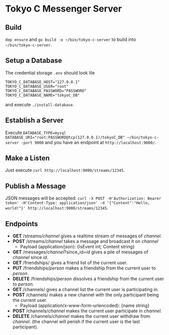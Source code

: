 # Tokyo C Messenger Server

## Build

`dep ensure` and `go build -o ~/bin/tokyo-c-server` to build into `~/bin/tokyo-c-server`.


## Setup a Database

The credential storage `.env` should look lile

```
TOKYO_C_DATABASE_HOST="127.0.0.1"
TOKYO_C_DATABASE_USER="root"
TOKYO_C_DATABASE_PASSWORD="PASSWORD"
TOKYO_C_DATABASE_NAME="tokyoC_DB"
```

and execute `./install-database`.

## Establish a Server

Execute `DATABASE_TYPE=mysql DATABASE_URI="root:PASSWORD@tcp(127.0.0.1)/tokyoC_DB" ~/bin/tokyo-c-server -port 9000` and you have an endpoint at `http://localhost:9000/`.

## Make a Listen
Just execute
`curl http://localhost:9000/streams/12345`.

## Publish a Message

JSON messages will be accepted:
`curl -X POST -H'Authorization: Bearer token' -H'Content-Type: application/json' -d '{"Content":"Hello, world!"}' http://localhost:9000/streams/12345`.

## Endpoints

* **GET** /streams/_channel_ gives a realtime stream of messages of _channel_.
* **POST** /streams/_channel_ takes a message and broadcast it on _channel_
   * Payload (application/json): {IsEvent int; Content string}
* **GET** /messages/_channel_?since_id=_id_ gives a pile of messages of _channel_ since _id_.
* **GET** /friendships/ gives a friend list of the current user.
* **PUT** /friendships/_person_ makes a friendship from the current user to _person_.
* **DELETE** /friendships/_person_ dissolves a friendship from the current user to _person_.
* **GET** /channels/ gives a channel list the current user is participating in.
* **POST** /channels/ makes a new channel with the only participant being the current user.
   * Payload (application/x-www-form-urlencoded): {name string}
* **POST** /channels/_channel_ makes the current user participate in _channel_.
* **DELETE** /channels/_channel_ makes the current user withdraw from _channel_. (the channel will perish if the current user is the last participant).
